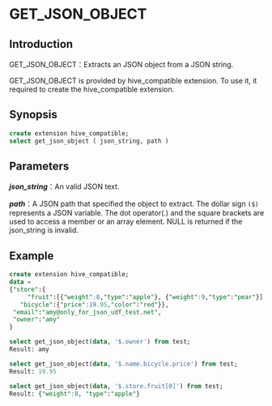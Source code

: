 # GET_JSON_OBJECT

## Introduction

GET_JSON_OBJECT：Extracts an JSON object from a JSON string. 

GET_JSON_OBJECT is provided by hive_compatible extension. To use it, it required to create the hive_compatible extension.

## Synopsis

```sql
create extension hive_compatible;
select get_json_object ( json_string, path )
```

## Parameters

_**json_string**_：An valid JSON text.

_**path**_：A JSON path that specified the object to extract. The dollar sign `($)` represents a JSON variable. The dot operator(.) and the square brackets are used to access a member or an array element. NULL is returned if the json_string is invalid.

## Example

```sql
create extension hive_compatible;
data =
{"store":{
	 "fruit":[{"weight":8,"type":"apple"}, {"weight":9,"type":"pear"}],
   "bicycle":{"price":19.95,"color":"red"}},
 "email":"amy@only_for_json_udf_test.net",
 "owner":"amy"
}

select get_json_object(data, '$.owner') from test;
Result: amy

select get_json_object(data, '$.name.bicycle.price') from test;
Result: 19.95

select get_json_object(data, '$.store.fruit[0]') from test;
Result: {"weight":8, "type":"apple"}
```

